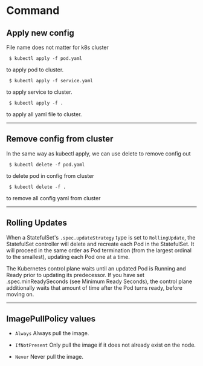 # Command

## Apply new config

File name does not matter for k8s cluster

` $ kubectl apply -f pod.yaml`

to apply pod to cluster.

` $ kubectl apply -f service.yaml`

to apply service to cluster.


` $ kubectl apply -f .`

to apply all yaml file to cluster.

---

## Remove config from cluster
 
In the same way as kubectl apply, we can use delete to remove config out

` $ kubectl delete -f pod.yaml`

to delete pod in config from cluster

` $ kubectl delete -f .`

to remove all config yaml from cluster

---

## Rolling Updates
When a StatefulSet's `.spec.updateStrategy` type is set to `RollingUpdate`, the StatefulSet controller will delete and recreate each Pod in the StatefulSet. It will proceed in the same order as Pod termination (from the largest ordinal to the smallest), updating each Pod one at a time.

The Kubernetes control plane waits until an updated Pod is Running and Ready prior to updating its predecessor. If you have set .spec.minReadySeconds (see Minimum Ready Seconds), the control plane additionally waits that amount of time after the Pod turns ready, before moving on.

---

## ImagePullPolicy values

- `Always` Always pull the image.

* `IfNotPresent` Only pull the image if it does not already exist on the node.

- `Never` Never pull the image.